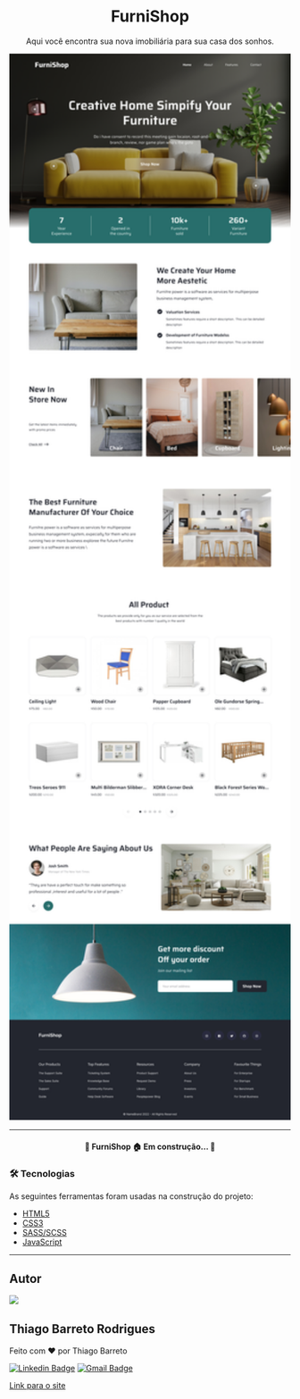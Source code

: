 <h1 align="center">FurniShop</h1>

<p align="center">Aqui você encontra sua nova imobiliária para sua casa dos sonhos.</p>

<img src="assets/svg/Furniture-Web.jpg" width="620">

---

<h4 align="center"> 
	🚧  FurniShop 🏠 Em construção...  🚧
</h4>

### 🛠 Tecnologias

As seguintes ferramentas foram usadas na construção do projeto:

- [HTML5](https://www.w3schools.com/html/)
- [CSS3](https://www.w3schools.com/css/)
- [SASS/SCSS](https://www.w3schools.com/sass/)
- [JavaScript](https://www.w3schools.com/js/)
---
## Autor

<img src="https://raw.githubusercontent.com/gist/Thiago-Barreto-R/0205c7f3bd8da20437c602d1806acf14/raw/4838ff7a6a278d981ae6e1bb747b0f3b56e84dc7/FotoOfc.svg" width="100">

## Thiago Barreto Rodrigues

Feito com :heart: por Thiago Barreto

[![Linkedin Badge](https://img.shields.io/badge/-Thiago_Rodrigues-blue?style=flat-square&logo=Linkedin&logoColor=white&link=https://www.linkedin.com/in/thiago-barreto-rodrigues/)](https://www.linkedin.com/in/thiago-barreto-rodrigues/) 
[![Gmail Badge](https://img.shields.io/badge/-tbarreto585@gmail.com-c14438?style=flat-square&logo=Gmail&logoColor=white&link=mailto:tbarreto585@gmail.com)](mailto:tbarreto585@gmail.com)

[Link para o site](https://thiago-barreto-r.github.io/Furniture/)